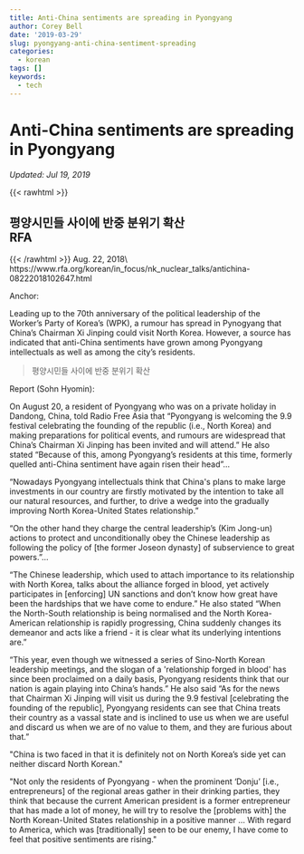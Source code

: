 ```yaml
---
title: Anti-China sentiments are spreading in Pyongyang
author: Corey Bell
date: '2019-03-29'
slug: pyongyang-anti-china-sentiment-spreading
categories:
  - korean
tags: []
keywords:
  - tech
---
```

# Anti-China sentiments are spreading in Pyongyang

*Updated: Jul 19, 2019*

{{< rawhtml >}}
<h2>
평양시민들 사이에 반중 분위기 확산<br/>
RFA</h2>
{{< /rawhtml >}}
Aug. 22, 2018\
https://www.rfa.org/korean/in_focus/nk_nuclear_talks/antichina-08222018102647.html

Anchor:

Leading up to the 70th anniversary of the political leadership of the Worker’s Party of Korea’s (WPK), a rumour has spread in Pynogyang that China’s Chairman Xi Jinping could visit North Korea. However, a source has indicated that anti-China sentiments have grown among Pyongyang intellectuals as well as among the city’s residents.

> 평양시민들 사이에 반중 분위기 확산

Report (Sohn Hyomin):

On August 20, a resident of Pyongyang who was on a private holiday in Dandong, China, told Radio Free Asia that “Pyongyang is welcoming the 9.9 festival celebrating the founding of the republic (i.e., North Korea) and making preparations for political events, and rumours are widespread that China’s Chairman Xi Jinping has been invited and will attend.” He also stated “Because of this, among Pyongyang’s residents at this time, formerly quelled anti-China sentiment have again risen their head”…

“Nowadays Pyongyang intellectuals think that China's plans to make large investments in our country are firstly motivated by the intention to take all our natural resources, and further, to drive a wedge into the gradually improving North Korea-United States relationship.”

“On the other hand they charge the central leadership’s (Kim Jong-un) actions to protect and unconditionally obey the Chinese leadership as following the policy of [the former Joseon dynasty] of subservience to great powers.”…

“The Chinese leadership, which used to attach importance to its relationship with North Korea, talks about the alliance forged in blood, yet actively participates in [enforcing] UN sanctions and don’t know how great have been the hardships that we have come to endure.” He also stated “When the North-South relationship is being normalised and the North Korea-American relationship is rapidly progressing, China suddenly changes its demeanor and acts like a friend - it is clear what its underlying intentions are.”

“This year, even though we witnessed a series of Sino-North Korean leadership meetings, and the slogan of a 'relationship forged in blood' has since been proclaimed on a daily basis, Pyongyang residents think that our nation is again playing into China’s hands.” He also said “As for the news that Chairman Xi Jinping will visit us during the 9.9 festival [celebrating the founding of the republic], Pyongyang residents can see that China treats their country as a vassal state and is inclined to use us when we are useful and discard us when we are of no value to them, and they are furious about that.”

"China is two faced in that it is definitely not on North Korea’s side yet can neither discard North Korean."  

"Not only the residents of Pyongyang - when the prominent ‘Donju’ [i.e., entrepreneurs] of the regional areas gather in their drinking parties, they think that because the current American president is a former entrepreneur that has made a lot of money, he will try to resolve the [problems with] the North Korean-United States relationship in a positive manner … With regard to America, which was [traditionally] seen to be our enemy, I have come to feel that positive sentiments are rising."
